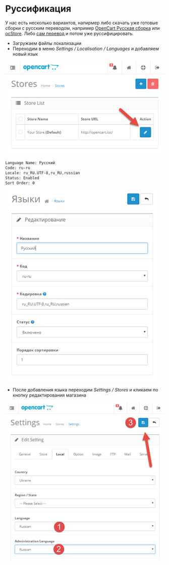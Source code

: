 # Руссификация

У нас есть несколько вариантов, напирмер либо скачать уже готовые сборки с русским переводом, например [OpenCart Русская сборка](http://opencart-russia.ru/) или [ocStore](https://ocstore.com/). Либо [сам перевод](https://www.opencart.com/index.php?route=marketplace/extension/info&extension_id=16735&filter_search=russian&filter_category_id=2&filter_license=0&filter_download_id=47) и потом уже руссифицировать.

* Загружаем файлы локализации
* Переходим в меню *Settings / Localisation / Languages* и добавляем новый язык

![edit-setting-store.png](img/edit-setting-store.png)

```
Language Name: Русский
Code: ru-ru
Locale: ru_RU.UTF-8,ru_RU,russian
Status: Enabled
Sort Order: 0
```

![add-language.png](img/add-language.png)

* После добавления языка переходим *Settings / Stores* и кликаем по кнопку редактирования магазина

![change-store-language.png](img/change-store-language.png)